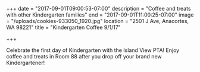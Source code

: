 +++
date = "2017-09-01T09:00:53-07:00"
description = "Coffee and treats with other Kindergarten families"
end = "2017-09-01T11:00:25-07:00"
image = "/uploads/cookies-933050_1920.jpg"
location = "2501 J Ave, Anacortes, WA 98221"
title = "Kindergarten Coffee  9/1/17"

+++


Celebrate the first day of Kindergarten with the Island View PTA! Enjoy coffee and treats in Room 88 after you drop off your brand new Kindergartener!